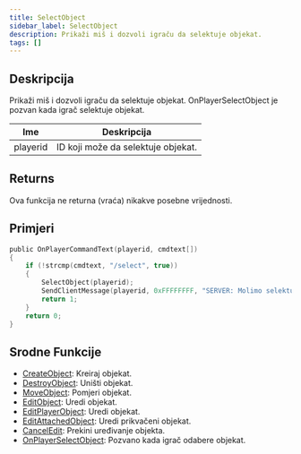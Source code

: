 ```yaml
---
title: SelectObject
sidebar_label: SelectObject
description: Prikaži miš i dozvoli igraču da selektuje objekat.
tags: []
---
```


## Deskripcija

Prikaži miš i dozvoli igraču da selektuje objekat. OnPlayerSelectObject je pozvan kada igrač selektuje objekat.

| Ime      | Deskripcija                        |
| -------- | ---------------------------------- |
| playerid | ID koji može da selektuje objekat. |

## Returns

Ova funkcija ne returna (vraća) nikakve posebne vrijednosti.

## Primjeri

```c
public OnPlayerCommandText(playerid, cmdtext[])
{
    if (!strcmp(cmdtext, "/select", true))
    {
        SelectObject(playerid);
        SendClientMessage(playerid, 0xFFFFFFFF, "SERVER: Molimo selektuje objekat kojeg želite urediti!");
        return 1;
    }
    return 0;
}
```

## Srodne Funkcije

- [CreateObject](CreateObject): Kreiraj objekat.
- [DestroyObject](DestroyObject): Uništi objekat.
- [MoveObject](MoveObject): Pomjeri objekat.
- [EditObject](EditObject): Uredi objekat.
- [EditPlayerObject](EditPlayerObject): Uredi objekat.
- [EditAttachedObject](EditAttachedObject): Uredi prikvačeni objekat.
- [CancelEdit](CancelEdit): Prekini uređivanje objekta.
- [OnPlayerSelectObject](../callbacks/OnPlayerSelectObject): Pozvano kada igrač odabere objekat.
